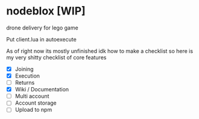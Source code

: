 # nodeblox [WIP]
drone delivery for lego game

Put client.lua in autoexecute

As of right now its mostly unfinished idk how to make a checklist so here is my very shitty checklist of core features

- [x] Joining
- [X] Execution
- [ ] Returns
- [X] Wiki / Documentation
- [ ] Multi account
- [ ] Account storage
- [ ] Upload to npm
